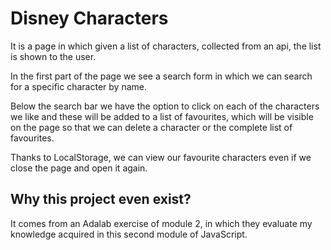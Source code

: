 # Disney Characters

It is a page in which given a list of characters, collected from an api, the list is shown to the user. 

In the first part of the page we see a search form in which we can search for a specific character by name. 

Below the search bar we have the option to click on each of the characters we like and these will be added to a list of favourites, which will be visible on the page so that we can delete a character or the complete list of favourites. 

Thanks to LocalStorage, we can view our favourite characters even if we close the page and open it again.

## Why this project even exist?
It comes from an Adalab exercise of module 2, in which they evaluate my knowledge acquired in this second module of JavaScript.
